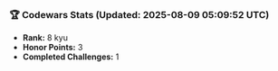 ### 🏆 Codewars Stats (Updated: 2025-08-09 05:09:52 UTC)

- **Rank:** 8 kyu
- **Honor Points:** 3
- **Completed Challenges:** 1
